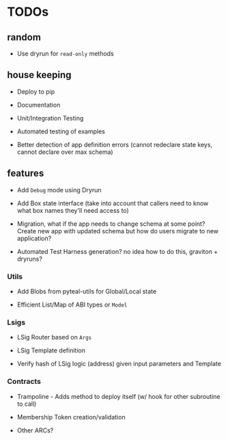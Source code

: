 # TODOs

## random

- Use dryrun for `read-only` methods



## house keeping

- Deploy to pip

- Documentation 

- Unit/Integration Testing 

- Automated testing of examples

- Better detection of app definition errors (cannot redeclare state keys, cannot declare over max schema)  

## features

- Add `Debug` mode using Dryrun 

- Add Box state interface (take into account that callers need to know what box names they'll need access to)

- Migration, what if the app needs to change schema at some point? Create new app with updated schema but how do users migrate to new application?

- Automated Test Harness generation? no idea how to do this, graviton + dryruns?

### Utils

- Add Blobs from pyteal-utils for Global/Local state

- Efficient List/Map of ABI types or `Model` 

### Lsigs 

- LSig Router based on `Args`

- LSig Template definition

- Verify hash of LSig logic (address) given input parameters and Template

### Contracts

- Trampoline - Adds method to deploy itself (w/ hook for other subroutine to call)

- Membership Token creation/validation

- Other ARCs?